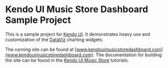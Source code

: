 # Kendo UI Music Store Dashboard Sample Project

This is a sample project for [Kendo UI](http://www.kendoui.com). It demonstrates heavy use and customization of the [DataViz](http://www.kendoui.com/dataviz.aspx) charting widgets.

The running site can be found at [www.kendouimusicstoredashboard.com](www.kendouimusicstoredashboard.com).
The documentation for building the site can be found in the [Kendo UI Music Store](http://docs.kendoui.com/tutorials/ASP.NET/Kendo%20Music%20Store) tutorials.